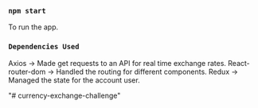 
### `npm start`

To run the app.

### `Dependencies Used`

Axios -> Made get requests to an API for real time exchange rates.
React-router-dom -> Handled the routing for different components.
Redux -> Managed the state for the account user.



"# currency-exchange-challenge" 
